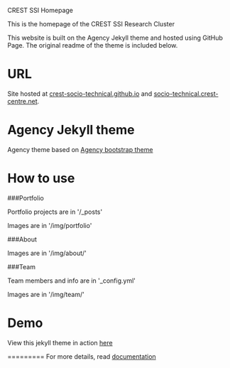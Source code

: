 CREST SSI Homepage

This is the homepage of the CREST SSI Research Cluster

This website is built on the Agency Jekyll theme and hosted using GitHub Page. The original readme of the theme is included below. 

# URL

Site hosted at [crest-socio-technical.github.io](https://crest-socio-technical.github.io) and [socio-technical.crest-centre.net](https://socio-technical.crest-centre.net). 


Agency Jekyll theme
====================

Agency theme based on [Agency bootstrap theme ](https://startbootstrap.com/template-overviews/agency/)

# How to use

###Portfolio 

Portfolio projects are in '/_posts'

Images are in '/img/portfolio'

###About

Images are in '/img/about/'

###Team

Team members and info are in '_config.yml'

Images are in '/img/team/'


# Demo

View this jekyll theme in action [here](https://y7kim.github.io/agency-jekyll-theme)

=========
For more details, read [documentation](http://jekyllrb.com/)
